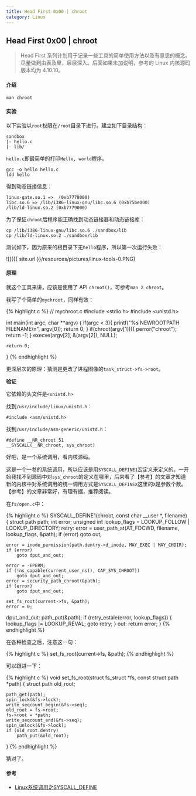 ```yaml
---
title: Head First 0x00 | chroot
category: Linux
---
```


## Head First 0x00 | chroot

> Head First 系列计划用于记录一些工具的简单使用方法以及有意思的概念。尽量做到由表及里，层层深入。后面如果未加说明，参考的 Linux 内核源码版本均为 4.10.10。

#### 介绍

```
man chroot
```

#### 实验

以下实验以`root`权限在`/root`目录下进行。建立如下目录结构：

```
sandbox
|- hello.c
|- lib/
```

`hello.c`即最简单的打印`Hello, world`程序。

```
gcc -o hello hello.c
ldd hello
```

得到动态链接信息：

```
linux-gate.so.1 =>  (0xb7778000)
libc.so.6 => /lib/i386-linux-gnu/libc.so.6 (0xb75be000)
/lib/ld-linux.so.2 (0xb7779000)
```

为了保证`chroot`后程序能正确找到动态链接器和动态链接库：

```
cp /lib/i386-linux-gnu/libc.so.6 ./sandbox/lib
cp /lib/ld-linux.so.2 ./sandbox/lib
```

测试如下，因为原来的根目录下无`hello`程序，所以第一次运行失败：

![]({{ site.url }}/resources/pictures/linux-tools-0.PNG)

#### 原理

就这个工具来讲，应该是使用了 API `chroot()`，可参考`man 2 chroot`。

我写了个简单的`mychroot`，同样有效：

{% highlight c %}
// mychroot.c
#include <stdio.h>
#include <unistd.h>

int main(int argc, char **argv)
{
    if(argc < 3){
        printf("%s NEWROOTPATH FILENAME\n", argv[0]);
        return 0;
    }
    if(chroot(argv[1])){
        perror("chroot");
        return -1;
    }
    execve(argv[2], &(argv[2]), NULL);

    return 0;
}
{% endhighlight %}

更深层次的原理：猜测是更改了进程图像的`task_struct->fs->root`。

**验证**

它依赖的头文件是`<unistd.h>`

找到`/usr/include/linux/unistd.h`：

```
#include <asm/unistd.h>
```

找到`/usr/include/asm-generic/unistd.h`：

```
#define __NR_chroot 51
__SYSCALL(__NR_chroot, sys_chroot)
```

好吧，是一个系统调用，看内核源码。

这是一个一参的系统调用，所以应该是用`SYSCALL_DEFINE1`宏定义来定义的。一开始我找不到源码中对`sys_chroot`的定义在哪里，后来看了【参考】的文章才知道新的内核中对系统调用的统一调用方式是`SYSCALL_DEFINEX`这里的`X`是参数个数。【参考】的文章非常好，有理有据，推荐阅读。

在`fs/open.c`中：

{% highlight c %}
SYSCALL_DEFINE1(chroot, const char __user *, filename)
{
	struct path path;
	int error;
	unsigned int lookup_flags = LOOKUP_FOLLOW | LOOKUP_DIRECTORY;
retry:
	error = user_path_at(AT_FDCWD, filename, lookup_flags, &path);
	if (error)
		goto out;

	error = inode_permission(path.dentry->d_inode, MAY_EXEC | MAY_CHDIR);
	if (error)
		goto dput_and_out;

	error = -EPERM;
	if (!ns_capable(current_user_ns(), CAP_SYS_CHROOT))
		goto dput_and_out;
	error = security_path_chroot(&path);
	if (error)
		goto dput_and_out;

	set_fs_root(current->fs, &path);
	error = 0;
dput_and_out:
	path_put(&path);
	if (retry_estale(error, lookup_flags)) {
		lookup_flags |= LOOKUP_REVAL;
		goto retry;
	}
out:
	return error;
}
{% endhighlight %}

在各种检查之后，注意这一句：

{% highlight c %}
set_fs_root(current->fs, &path);
{% endhighlight %}

可以跟进一下：

{% highlight c %}
void set_fs_root(struct fs_struct *fs, const struct path *path)
{
	struct path old_root;

	path_get(path);
	spin_lock(&fs->lock);
	write_seqcount_begin(&fs->seq);
	old_root = fs->root;
	fs->root = *path;
	write_seqcount_end(&fs->seq);
	spin_unlock(&fs->lock);
	if (old_root.dentry)
		path_put(&old_root);
}
{% endhighlight %}

猜对了。

#### 参考

- [Linux系统调用之SYSCALL_DEFINE](http://blog.csdn.net/hxmhyp/article/details/22699669)